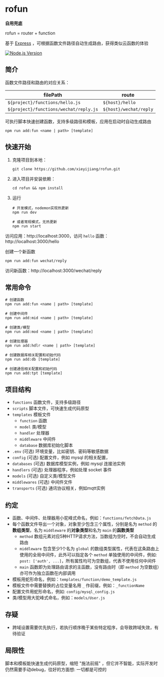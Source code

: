 # rofun

**自用兜底**

rofun = router + function

基于 [Express](https://expressjs.com/) ，可根据函数文件路径自动生成路由，获得类似云函数的体验

[![Node.js Version](https://img.shields.io/badge/Node.js-10.0.0%2B-brightgreen.svg?logo=node.js&logoColor=white)](https://nodejs.org/)



## 简介

函数文件路径和路由的对应关系：

| filePath                               | route                  |
| -------------------------------------- | ---------------------- |
| `${project}/functions/hello.js`        | `${host}/hello`        |
| `${project}/functions/wechat/reply.js` | `${host}/wechat/reply` |

可执行脚本快速创建函数，支持多级路径和模板，应用在启动时自动生成路由

```shell
npm run add:fun <name | path> [template]
```



## 快速开始

1. 克隆项目到本地：

   ```shell
   git clone https://github.com/xieyijiang/rofun.git
   ```

2. 进入项目并安装依赖：

   ```shell
   cd rofun && npm install
   ```

3. 运行

   ```shell
   # 开发模式，nodemon实现热更新
   npm run dev
   
   # 或者常规模式，无热更新
   npm run start
   ```
   

访问应用：http://localhost:3000，访问 `hello` 函数：http://localhost:3000/hello

创建一个新函数

```shell
npm run add:fun wechat/reply
```

访问新函数：http://localhost:3000/wechat/reply



## 常用命令

```shell
# 创建函数
npm run add:fun <name | path> [template]

# 创建中间件
npm run add:mid <name | path> [template]

# 创建类/模型
npm run add:mod <name | path> [template]

# 创建处理器
npm run add:hdlr <name | path> [template]

# 创建数据库相关配置和初始代码
npm run add:db [template]

# 创建通信相关配置和初始代码
npm run add:tpt [template]
```



## 项目结构

- `functions` 函数文件，支持多级路径
- `scripts` 脚本文件，可快速生成代码原型
- `templates` 模板文件
  - `function` 函数
  - `model` 类/模型
  - `handler` 处理器
  - `middleware` 中间件
  - `database` 数据库初始化脚本
- `.env`  (可选) 环境变量，比如密钥、密码等敏感数据
- `config`  (可选) 配置文件，例如 mysql 的相关配置，
- `databases`  (可选) 数据库模型实例，例如 mysql 连接池实例
- `handlers` (可选) 处理器程序，例如处理 socket 事件
- `models`  (可选) 自定义类/模型文件
- `middlewares`  (可选) 中间件文件
- `transports` (可选) 通讯协议相关，例如mqtt实例



## 约定

- 函数、中间件、处理器用小驼峰式命名，例如：`functions/fetchData.js`
- 每个函数文件导出一个对象，对象至少包含三个属性，分别是名为 `method` 的**数组类型**，名为 `middleware` 的**对象类型**和名为 `main` 的**函数类型**
  - `method` 数组元素对应5种HTTP请求方法，当数组为空时，不会自动生成路由
  - `middleware` 包含至少1个名为 `global` 的数组类型属性，代表在这条路由上使用的全局中间件，此外可以指定各个 `method` 单独使用的中间件，例如: `post: ['auth', ...]`，所有属性均可为空数组，代表不使用任何中间件
  - `main` 函数即为处理路由请求的主函数，没有路由时（即 `method` 为空数组）亦可作为独立函数在内部调用
- 模板用蛇形命名，例如：`templates/function/demo_template.js`
- 模板文件中需要替换的占位变量名用 `_` 作前缀，例如：`_functionName`
- 配置文件用蛇形命名，例如: `config/mysql_config.js`
- 类/模型用大驼峰式命名，例如：`models/User.js`



## 存疑

- 跨域设置需要优先执行，若执行顺序晚于某些特定程序，会导致跨域失效，有待验证



## 局限性

脚本和模板能快速生成代码原型，缩短 "施法前摇" ，但它并不智能，实际开发时仍然需要手动debug，往好的方面想: 一切都是可控的

